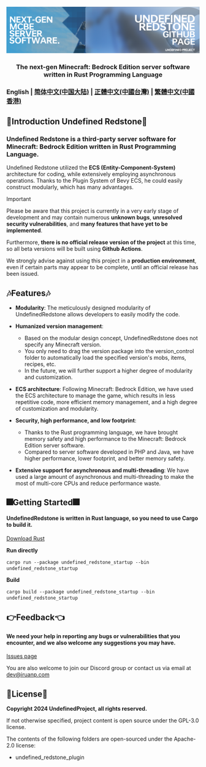 ![Undefined Redstone Github Page](urgithub.png)
<h3 align="center">The next-gen Minecraft: Bedrock Edition server software written in Rust Programming Language</h3>

### English | [简体中文(中国大陆)](README_zh_CN.md) | [正體中文(中國台灣)](README_zh_TW.md) | [繁體中文(中國香港)](README_zh_HK.md)

## 🎉Introduction Undefined Redstone🎉
### Undefined Redstone is a third-party server software for Minecraft: Bedrock Edition written in Rust Programming Language.
Undefined Redstone utilized the **ECS (Entity-Component-System)** architecture for coding, while extensively employing asynchronous operations. Thanks to the Plugin System of Bevy ECS, he could easily construct modularly, which has many advantages.
> [!IMPORTANT]
> Please be aware that this project is currently in a very early stage of development and may contain numerous **unknown bugs**, **unresolved security vulnerabilities**, and **many features that have yet to be implemented**.
> 
> Furthermore, **there is no official release version of the project** at this time, so all beta versions will be built using **Github Actions**.
> 
> We strongly advise against using this project in a **production environment**, even if certain parts may appear to be complete, until an official release has been issued.
## 🎶Features🎶
- **Modularity**: The meticulously designed modularity of UndefinedRedstone allows developers to easily modify the code.

- **Humanized version management**:
  - Based on the modular design concept, UndefinedRedstone does not specify any Minecraft version.
  - You only need to drag the version package into the version_control folder to automatically load the specified version's mobs, items, recipes, etc.
  - In the future, we will further support a higher degree of modularity and customization.

- **ECS architecture**: Following Minecraft: Bedrock Edition, we have used the ECS architecture to manage the game, which results in less repetitive code, more efficient memory management, and a high degree of customization and modularity.

- **Security, high performance, and low footprint**:
  - Thanks to the Rust programming language, we have brought memory safety and high performance to the Minecraft: Bedrock Edition server software.
  - Compared to server software developed in PHP and Java, we have higher performance, lower footprint, and better memory safety.

- **Extensive support for asynchronous and multi-threading**: We have used a large amount of asynchronous and multi-threading to make the most of multi-core CPUs and reduce performance waste.

## 🎆Getting Started🎆
#### UndefinedRedstone is written in Rust language, so you need to use Cargo to build it.
[Download Rust](https://www.rust-lang.org/en-US/learn/get-started)

**Run directly**
```shell
cargo run --package undefined_redstone_startup --bin undefined_redstone_startup
```

**Build**
```shell
cargo build --package undefined_redstone_startup --bin undefined_redstone_startup
```

## 👉Feedback👈
#### We need your help in reporting any bugs or vulnerabilities that you encounter, and we also welcome any suggestions you may have.

[Issues page](https://github.com/UndefinedProjectMC/UndefinedRedstone/issues)

You are also welcome to join our Discord group or contact us via email at dev@iruanp.com

## 📄License📄

**Copyright 2024 UndefinedProject, all rights reserved.**

If not otherwise specified, project content is open source under the GPL-3.0 license.

The contents of the following folders are open-sourced under the Apache-2.0 license:
- undefined_redstone_plugin
